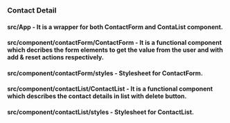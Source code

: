 ### Contact Detail 

#### src/App - It is a wrapper for both ContactForm and ContaList component.

#### src/component/contactForm/ContactForm - It is a functional component which decribes the form elements to get the value from the user and with add & reset actions respectively.

#### src/component/contactForm/styles - Stylesheet for ContactForm.

#### src/component/contactList/ContactList - It is a functional component which describes the contact details in list with delete button.

#### src/component/contactList/styles - Stylesheet for ContactList.



